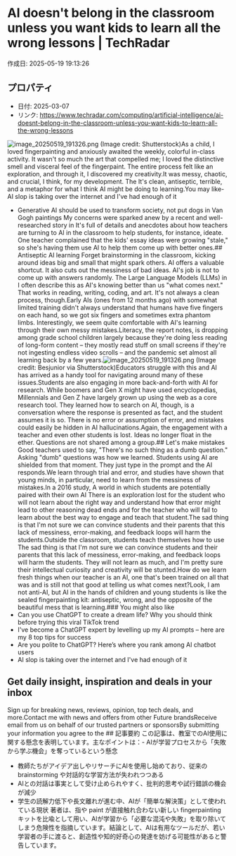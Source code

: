 # AI doesn't belong in the classroom unless you want kids to learn all the wrong lessons | TechRadar

作成日: 2025-05-19 19:13:26

## プロパティ

- 日付: 2025-03-07
- リンク: https://www.techradar.com/computing/artificial-intelligence/ai-doesnt-belong-in-the-classroom-unless-you-want-kids-to-learn-all-the-wrong-lessons

![image_20250519_191326.png](../assets/image_20250519_191326.png)
(Image credit: Shutterstock)As a child, I loved fingerpainting and anxiously awaited the weekly, colorful in-class activity. It wasn't so much the art that compelled me; I loved the distinctive smell and visceral feel of the fingerpaint. The entire process felt like an exploration, and through it, I discovered my creativity.It was messy, chaotic, and crucial, I think, for my development. The It's clean, antiseptic, terrible, and a metaphor for what I think AI might be doing to learning.You may like-  AI slop is taking over the internet and I've had enough of it 
-  Generative AI should be used to transform society, not put dogs in Van Gogh paintings 
My concerns were sparked anew by a recent and well-researched story in It's full of details and anecdotes about how teachers are turning to AI in the classroom to help students, for instance, ideate. One teacher complained that the kids' essay ideas were growing "stale," so she's having them use AI to help them come up with better ones.## Antiseptic AI learning
Forget brainstorming in the classroom, kicking around ideas big and small that might spark others. AI offers a valuable shortcut. It also cuts out the messiness of bad ideas. AI's job is not to come up with answers randomly. The Large Language Models (LLMs) in I often describe this as AI's knowing better than us "what comes next." That works in reading, writing, coding, and art. It's not always a clean process, though.Early AIs (ones from 12 months ago) with somewhat limited training didn't always understand that humans have five fingers on each hand, so we got six fingers and sometimes extra phantom limbs. Interestingly, we seem quite comfortable with AI's learning through their own messy mistakes.Literacy, the report notes, is dropping among grade school children largely because they're doing less reading of long-form content – they mostly read stuff on small screens if they're not ingesting endless video scrolls – and the pandemic set almost all learning back by a few years.![image_20250519_191326.png](../assets/image_20250519_191326.png)
(Image credit: Besjunior via Shutterstock)Educators struggle with this and AI has arrived as a handy tool for navigating around many of these issues.Students are also engaging in more back-and-forth with AI for research. While boomers and Gen X might have used encyclopedias, Millennials and Gen Z have largely grown up using the web as a core research tool. They learned how to search on AI, though, is a conversation where the response is presented as fact, and the student assumes it is so. There is no error or assumption of error, and mistakes could easily be hidden in AI hallucinations.Again, the engagement with a teacher and even other students is lost. Ideas no longer float in the ether. Questions are not shared among a group.## Let's make mistakes
Good teachers used to say, "There's no such thing as a dumb question." Asking "dumb" questions was how we learned. Students using AI are shielded from that moment. They just type in the prompt and the AI responds.We learn through trial and error, and studies have shown that young minds, in particular, need to learn from the messiness of mistakes.In a 2016 study, A world in which students are potentially paired with their own AI There is an exploration lost for the student who will not learn about the right way and understand how that error might lead to other reasoning dead ends and for the teacher who will fail to learn about the best way to engage and teach that student.The sad thing is that I'm not sure we can convince students and their parents that this lack of messiness, error-making, and feedback loops will harm the students.Outside the classroom, students teach themselves how to use The sad thing is that I'm not sure we can convince students and their parents that this lack of messiness, error-making, and feedback loops will harm the students. They will not learn as much, and I'm pretty sure their intellectual curiosity and creativity will be stunted.How do we learn fresh things when our teacher is an AI, one that's been trained on all that was and is still not that good at telling us what comes next?Look, I am not anti-AI, but AI in the hands of children and young students is like the sealed fingerpainting kit: antiseptic, wrong, and the opposite of the beautiful mess that is learning.### You might also like
- Can you use ChatGPT to create a dream life? Why you should think before trying this viral TikTok trend
- I've become a ChatGPT expert by levelling up my AI prompts – here are my 8 top tips for success
- Are you polite to ChatGPT? Here’s where you rank among AI chatbot users
- AI slop is taking over the internet and I've had enough of it
## Get daily insight, inspiration and deals in your inbox
Sign up for breaking news, reviews, opinion, top tech deals, and more.Contact me with news and offers from other Future brandsReceive email from us on behalf of our trusted partners or sponsorsBy submitting your information you agree to the ## 記事要約
この記事は、教室でのAI使用に関する懸念を表明しています。主なポイントは：- AIが学習プロセスから「失敗から学ぶ機会」を奪っているという懸念
- 教師たちがアイデア出しやリサーチにAIを使用し始めており、従来の brainstorming や対話的な学習方法が失われつつある
- AIとの対話は事実として受け止められやすく、批判的思考や試行錯誤の機会が減少
- 学生の読解力低下や長文離れが進む中、AIが「簡単な解決策」として使われている現状
著者は、指や paint が直接触れ合わない新しい fingerpainting キットを比喩として用い、AIが学習から「必要な混沌や失敗」を取り除いてしまう危険性を指摘しています。結論として、AIは有用なツールだが、若い学習者の手に渡ると、創造性や知的好奇心の発達を妨げる可能性があると警告しています。

